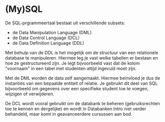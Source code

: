 # \(My\)SQL

De SQL-prgrammeertaal bestaat uit verschillende subsets:

* de Data Manipulation Language \(DML\)
* de Data Control Language \(DCL\)
* de Data Definition Language \(DDL\)

Met behulp van de DDL is het mogelijk om de structuur van een relationele database te manipuleren. Hiermee leg je vast welke tabellen er bestaan en hoe ze gestructureerd zijn. Je legt bijvoorbeeld vast dat de kolom "voornaam" in een tabel met studenten altijd ingevuld moet zijn.

Met de DML worden de data zelf aangemaakt. Hiermee beïnvloed je dus de instanties van een bepaalde entiteit of relatie. Je gebruikt dit deel van SQL bijvoorbeeld om gegevens over een specifieke student toe te voegen, wijzigen of verwijderen.

De DCL wordt vooral gebruikt om de databank te beheren \(gebruiksrechten toe te kennen en dergelijke\) en wordt in Databanken Intro niet verder behandeld, maar komt in geavanceerdere cursussen aan bod.
